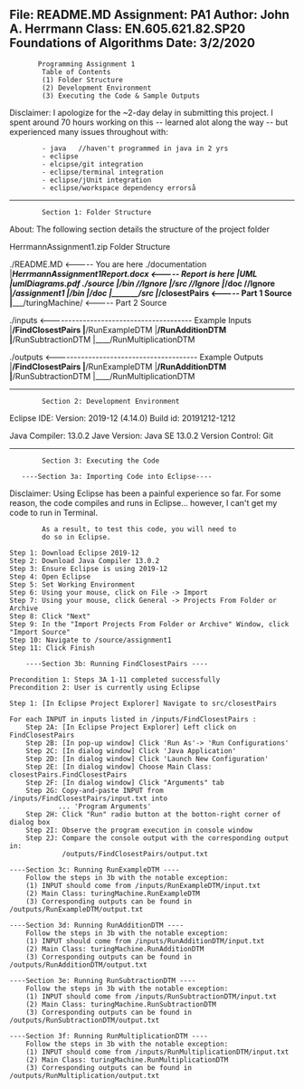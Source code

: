 File: README.MD
Assignment: PA1
Author: John A. Herrmann
Class: EN.605.621.82.SP20 Foundations of Algorithms
Date: 3/2/2020
-----------------------------------------------------------
           Programming Assignment 1
            Table of Contents
            (1) Folder Structure 
            (2) Development Environment 
            (3) Executing the Code & Sample Outputs


Disclaimer: I apologize for the ~2-day delay in submitting
            this project. I spent around 70 hours working
            on this -- learned alot along the way --
            but experienced many issues throughout with:
            
            - java   //haven't programmed in java in 2 yrs
            - eclipse
            - elcipse/git integration
            - eclipse/terminal integration
            - eclipse/jUnit integration
            - eclipse/workspace dependency errorså
-----------------------------------------------------------
            Section 1: Folder Structure

About: The following section details the structure of the 
        project folder

HerrmannAssignment1.zip Folder Structure

./README.MD                              <----- You are here
./documentation
   |_____HerrmannAssignment1Report.docx  <----- Report is here
   |_____UML
               |___umlDiagrams.pdf
./source
   |_____/bin                                    //Ignore
   |_____/src                                    //Ignore
   |_____/doc                                    //Ignore
   |_____/assignment1
             |_______/bin
             |_______/doc
             |_______/src
                        |_____/closestPairs   <----- Part 1 Source
                        |_____/turingMachine/ <----- Part 2 Source

./inputs    <--------------------------------------- Example Inputs
    |____/FindClosestPairs
    |____/RunExampleDTM
    |____/RunAdditionDTM
    |____/RunSubtractionDTM
    |____/RunMultiplicationDTM
    
./outputs   <--------------------------------------- Example Outputs
    |____/FindClosestPairs
    |____/RunExampleDTM
    |____/RunAdditionDTM
    |____/RunSubtractionDTM
    |____/RunMultiplicationDTM

-----------------------------------------------------------
            Section 2: Development Environment

Eclipse IDE: Version: 2019-12 (4.14.0)
             Build id: 20191212-1212

Java Compiler: 13.0.2
Jave Version: Java SE 13.0.2
Version Control: Git

_____________________________________________________________
            Section 3: Executing the Code

       ----Section 3a: Importing Code into Eclipse----

Disclaimer: Using Eclipse has been a painful experience
            so far. For some reason, the code compiles and runs
            in Eclipse... however, I can't get my code to run 
            in Terminal. 

            As a result, to test this code, you will need to
            do so in Eclipse. 

    Step 1: Download Eclipse 2019-12
    Step 2: Download Java Compiler 13.0.2
    Step 3: Ensure Eclipse is using 2019-12
    Step 4: Open Eclipse
    Step 5: Set Working Environment
    Step 6: Using your mouse, click on File -> Import
    Step 7: Using your mouse, click General -> Projects From Folder or Archive
    Step 8: Click "Next"
    Step 9: In the "Import Projects From Folder or Archive" Window, click "Import Source"
    Step 10: Navigate to /source/assignment1
    Step 11: Click Finish

        ----Section 3b: Running FindClosestPairs ----

    Precondition 1: Steps 3A 1-11 completed successfully
    Precondition 2: User is currently using Eclipse 

    Step 1: [In Eclipse Project Explorer] Navigate to src/closestPairs

    For each INPUT in inputs listed in /inputs/FindClosestPairs : 
        Step 2A: [In Eclipse Project Explorer] Left click on FindClosestPairs
        Step 2B: [In pop-up window] Click 'Run As'-> 'Run Configurations'
        Step 2C: [In dialog window] Click 'Java Application'
        Step 2D: [In dialog window] Click 'Launch New Configuration'
        Step 2E: [In dialog window] Choose Main Class: closestPairs.FindClosestPairs
        Step 2F: [In dialog window] Click "Arguments" tab
        Step 2G: Copy-and-paste INPUT from /inputs/FindClosestPairs/input.txt into
                ... 'Program Arguments'
        Step 2H: Click "Run" radio button at the botton-right corner of dialog box
        Step 2I: Observe the program execution in console window
        Step 2J: Compare the console output with the corresponding output in:
                 /outputs/FindClosestPairs/output.txt

    ----Section 3c: Running RunExampleDTM ----
        Follow the steps in 3b with the notable exception: 
        (1) INPUT should come from /inputs/RunExampleDTM/input.txt
        (2) Main Class: turingMachine.RunExampleDTM
        (3) Corresponding outputs can be found in /outputs/RunExampleDTM/output.txt

    ----Section 3d: Running RunAdditionDTM ----
        Follow the steps in 3b with the notable exception: 
        (1) INPUT should come from /inputs/RunAdditionDTM/input.txt
        (2) Main Class: turingMachine.RunAdditionDTM
        (3) Corresponding outputs can be found in /outputs/RunAdditionDTM/output.txt

    ----Section 3e: Running RunSubtractionDTM ----
        Follow the steps in 3b with the notable exception: 
        (1) INPUT should come from /inputs/RunSubtractionDTM/input.txt
        (2) Main Class: turingMachine.RunSubtractionDTM
        (3) Corresponding outputs can be found in /outputs/RunSubtractionDTM/output.txt
    
    ----Section 3f: Running RunMultiplicationDTM ----
        Follow the steps in 3b with the notable exception: 
        (1) INPUT should come from /inputs/RunMultiplicationDTM/input.txt
        (2) Main Class: turingMachine.RunMultiplicationDTM
        (3) Corresponding outputs can be found in /outputs/RunMultiplication/output.txt